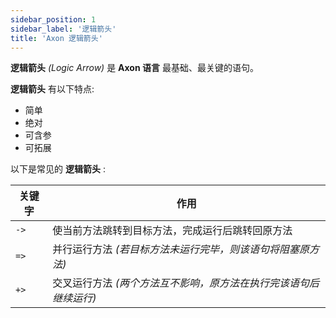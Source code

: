 ```yaml
---
sidebar_position: 1
sidebar_label: '逻辑箭头'
title: 'Axon 逻辑箭头'
---
```


**逻辑箭头** *(Logic Arrow)* 是 **Axon 语言** 最基础、最关键的语句。

**逻辑箭头** 有以下特点:

- 简单
- 绝对
- 可含参
- 可拓展

以下是常见的 **逻辑箭头** :

| 关键字  | 作用                                  |
|------|-------------------------------------|
| `->` | 使当前方法跳转到目标方法，完成运行后跳转回原方法            |
| `=>` | 并行运行方法 *(若目标方法未运行完毕，则该语句将阻塞原方法)*    |
| `+>` | 交叉运行方法 *(两个方法互不影响，原方法在执行完该语句后继续运行)* |

